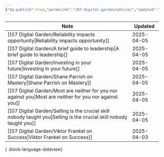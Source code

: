 ```yaml
---
{"dg-publish":true,"permalink":"/07-digital-garden/advice/","updated":"2025-04-05T16:56:30.955-07:00"}
---
```



| Note                                                                                                                    | Updated    |
| ----------------------------------------------------------------------------------------------------------------------- | ---------- |
| [[07 Digital Garden/Reliability impacts opportunity\|Reliability impacts opportunity]]                               | 2025-04-05 |
| [[07 Digital Garden/A brief guide to leadership\|A brief guide to leadership]]                                       | 2025-04-05 |
| [[07 Digital Garden/Investing in your future\|Investing in your future]]                                             | 2025-04-05 |
| [[07 Digital Garden/Shane Parrish on Mastery\|Shane Parrish on Mastery]]                                             | 2025-04-05 |
| [[07 Digital Garden/Most are neither for you nor against you\|Most are neither for you nor against you]]             | 2025-04-05 |
| [[07 Digital Garden/Selling is the crucial skill nobody taught you\|Selling is the crucial skill nobody taught you]] | 2025-04-05 |
| [[07 Digital Garden/Viktor Frankel on Success\|Viktor Frankel on Success]]                                           | 2025-04-03 |

{ .block-language-dataview}
